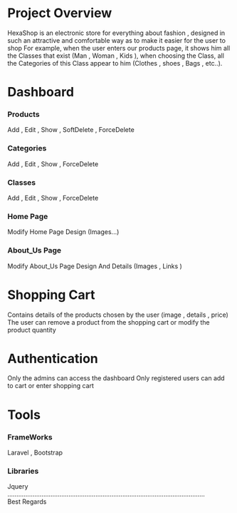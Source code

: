 # Project Overview
HexaShop is an electronic store for everything about fashion , designed in such an attractive and comfortable way as to make it easier for the user to shop For example, when the user enters our products page, it shows him all the Classes that exist (Man , Woman , Kids ), when choosing the Class, all the Categories of this Class appear to him (Clothes , shoes , Bags , etc..).
# Dashboard
### Products
Add , Edit , Show , SoftDelete , ForceDelete
### Categories
Add , Edit , Show , ForceDelete
### Classes
Add , Edit , Show , ForceDelete
### Home Page
Modify Home Page Design (Images...)
### About_Us Page
Modify About_Us Page Design And Details (Images , Links )
# Shopping Cart
Contains details of the products chosen by the user (image , details , price) <br />
The user can remove a product from the shopping cart or modify the product quantity
# Authentication
Only the admins can access the dashboard
Only registered users can add to cart or enter shopping cart
# Tools
### FrameWorks
Laravel , Bootstrap
### Libraries
 Jquery <br />
 .............................................................................................................. <br />
                                                          Best Regards
                                               
